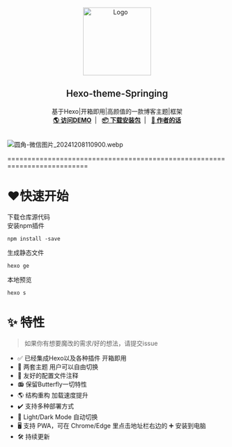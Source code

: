 <br />
<p align="center">
  <a href="https://blog.springing.top" target="blank">
    <img src="https://www.springing.top/img/dog-black.webp" alt="Logo" width="156" height="156">
  </a>
  <h2 align="center" style="font-weight: 600">Hexo-theme-Springing</h2>

  <p align="center">
    基于Hexo|开箱即用|高颜值的一款博客主题|框架
    <br />
    <a href="https://blog.springing.top" target="blank"><strong>🌎 访问DEMO</strong></a>&nbsp;&nbsp;|&nbsp;&nbsp;
    <a href="#" target="blank"><strong>📦️ 下载安装包</strong></a>&nbsp;&nbsp;|&nbsp;&nbsp;
    <a href="#" target="blank"><strong>💬 作者的话</strong></a>
    <br />
    <br />
  </p>
</p>

![圆角-微信图片_20241208110900.webp](.img/67550e6ce77b9.webp)

==========================================================================
# ❤️快速开始
下载仓库源代码<br>
安装npm插件
```
npm install -save
```
生成静态文件
```
hexo ge
```
本地预览
```
hexo s
```

# ✨ 特性

>如果你有想要魔改的需求/好的想法，请提交issue

- ✅ 已经集成Hexo以及各种插件 开箱即用
- 🔴 两套主题 用户可以自由切换
- 📃 友好的配置文件注释
- 📻 保留Butterfly一切特性
- 🌎️ 结构重构 加载速度提升
- ✔️ 支持多种部署方式
- 🌚 Light/Dark Mode 自动切换
- 🖥️ 支持 PWA，可在 Chrome/Edge 里点击地址栏右边的 ➕ 安装到电脑
- 🛠 持续更新